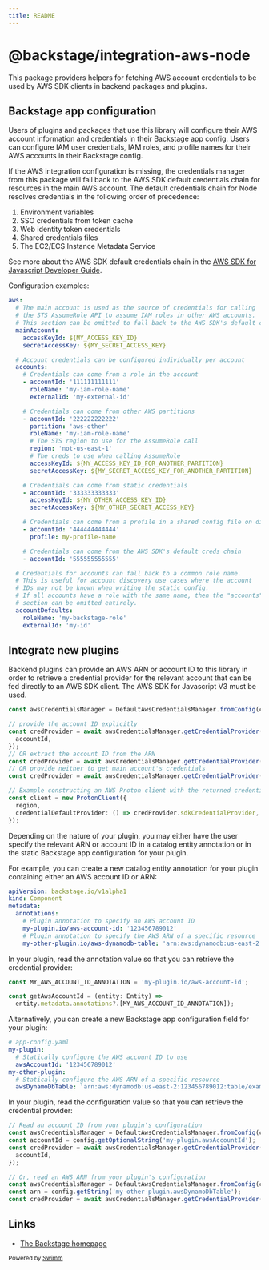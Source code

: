```yaml
---
title: README
---
```

# @backstage/integration-aws-node

This package providers helpers for fetching AWS account credentials to be used by AWS SDK clients in backend packages and plugins.

## Backstage app configuration

Users of plugins and packages that use this library will configure their AWS account information and credentials in their Backstage app config. Users can configure IAM user credentials, IAM roles, and profile names for their AWS accounts in their Backstage config.

If the AWS integration configuration is missing, the credentials manager from this package will fall back to the AWS SDK default credentials chain for resources in the main AWS account. The default credentials chain for Node resolves credentials in the following order of precedence:

1. Environment variables
2. SSO credentials from token cache
3. Web identity token credentials
4. Shared credentials files
5. The EC2/ECS Instance Metadata Service

See more about the AWS SDK default credentials chain in the [AWS SDK for Javascript Developer Guide](https://docs.aws.amazon.com/sdk-for-javascript/v3/developer-guide/setting-credentials-node.html).

Configuration examples:

```yaml
aws:
  # The main account is used as the source of credentials for calling
  # the STS AssumeRole API to assume IAM roles in other AWS accounts.
  # This section can be omitted to fall back to the AWS SDK's default creds chain.
  mainAccount:
    accessKeyId: ${MY_ACCESS_KEY_ID}
    secretAccessKey: ${MY_SECRET_ACCESS_KEY}

  # Account credentials can be configured individually per account
  accounts:
    # Credentials can come from a role in the account
    - accountId: '111111111111'
      roleName: 'my-iam-role-name'
      externalId: 'my-external-id'

    # Credentials can come from other AWS partitions
    - accountId: '222222222222'
      partition: 'aws-other'
      roleName: 'my-iam-role-name'
      # The STS region to use for the AssumeRole call
      region: 'not-us-east-1'
      # The creds to use when calling AssumeRole
      accessKeyId: ${MY_ACCESS_KEY_ID_FOR_ANOTHER_PARTITION}
      secretAccessKey: ${MY_SECRET_ACCESS_KEY_FOR_ANOTHER_PARTITION}

    # Credentials can come from static credentials
    - accountId: '333333333333'
      accessKeyId: ${MY_OTHER_ACCESS_KEY_ID}
      secretAccessKey: ${MY_OTHER_SECRET_ACCESS_KEY}

    # Credentials can come from a profile in a shared config file on disk
    - accountId: '444444444444'
      profile: my-profile-name

    # Credentials can come from the AWS SDK's default creds chain
    - accountId: '555555555555'

  # Credentials for accounts can fall back to a common role name.
  # This is useful for account discovery use cases where the account
  # IDs may not be known when writing the static config.
  # If all accounts have a role with the same name, then the "accounts"
  # section can be omitted entirely.
  accountDefaults:
    roleName: 'my-backstage-role'
    externalId: 'my-id'
```

## Integrate new plugins

Backend plugins can provide an AWS ARN or account ID to this library in order to retrieve a credential provider for the relevant account that can be fed directly to an AWS SDK client. The AWS SDK for Javascript V3 must be used.

```typescript
const awsCredentialsManager = DefaultAwsCredentialsManager.fromConfig(config);

// provide the account ID explicitly
const credProvider = await awsCredentialsManager.getCredentialProvider({
  accountId,
});
// OR extract the account ID from the ARN
const credProvider = await awsCredentialsManager.getCredentialProvider({ arn });
// OR provide neither to get main account's credentials
const credProvider = await awsCredentialsManager.getCredentialProvider({});

// Example constructing an AWS Proton client with the returned credential provider
const client = new ProtonClient({
  region,
  credentialDefaultProvider: () => credProvider.sdkCredentialProvider,
});
```

Depending on the nature of your plugin, you may either have the user specify the relevant ARN or account ID in a catalog entity annotation or in the static Backstage app configuration for your plugin.

For example, you can create a new catalog entity annotation for your plugin containing either an AWS account ID or ARN:

```yaml
apiVersion: backstage.io/v1alpha1
kind: Component
metadata:
  annotations:
    # Plugin annotation to specify an AWS account ID
    my-plugin.io/aws-account-id: '123456789012'
    # Plugin annotation to specify the AWS ARN of a specific resource
    my-other-plugin.io/aws-dynamodb-table: 'arn:aws:dynamodb:us-east-2:123456789012:table/example-table'
```

In your plugin, read the annotation value so that you can retrieve the credential provider:

```typescript
const MY_AWS_ACCOUNT_ID_ANNOTATION = 'my-plugin.io/aws-account-id';

const getAwsAccountId = (entity: Entity) =>
  entity.metadata.annotations?.[MY_AWS_ACCOUNT_ID_ANNOTATION]);
```

Alternatively, you can create a new Backstage app configuration field for your plugin:

```yaml
# app-config.yaml
my-plugin:
  # Statically configure the AWS account ID to use
  awsAccountId: '123456789012'
my-other-plugin:
  # Statically configure the AWS ARN of a specific resource
  awsDynamoDbTable: 'arn:aws:dynamodb:us-east-2:123456789012:table/example-table'
```

In your plugin, read the configuration value so that you can retrieve the credential provider:

```typescript
// Read an account ID from your plugin's configuration
const awsCredentialsManager = DefaultAwsCredentialsManager.fromConfig(config);
const accountId = config.getOptionalString('my-plugin.awsAccountId');
const credProvider = await awsCredentialsManager.getCredentialProvider({
  accountId,
});

// Or, read an AWS ARN from your plugin's configuration
const awsCredentialsManager = DefaultAwsCredentialsManager.fromConfig(config);
const arn = config.getString('my-other-plugin.awsDynamoDbTable');
const credProvider = await awsCredentialsManager.getCredentialProvider({ arn });
```

## Links

- [The Backstage homepage](https://backstage.io)

<SwmMeta version="3.0.0"><sup>Powered by [Swimm](https://app.swimm.io/)</sup></SwmMeta>
